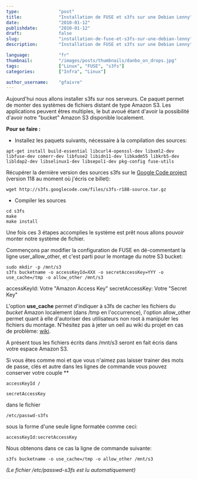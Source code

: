 ```yaml
---
type:               "post"
title:              "Installation de FUSE et s3fs sur une Debian Lenny"
date:               "2010-01-12"
publishdate:        "2010-01-12"
draft:              false
slug:               "installation-de-fuse-et-s3fs-sur-une-debian-lenny"
description:        "Installation de FUSE et s3fs sur une Debian Lenny"

language:           "fr"
thumbnail:          "/images/posts/thumbnails/danbo_on_drops.jpg"
tags:               ["Linux", "FUSE", "s3fs"]
categories:         ["Infra", "Linux"]

author_username:    "gfaivre"
---
```


Aujourd'hui nous allons installer s3fs sur nos serveurs.
Ce paquet permet de monter des systèmes de fichiers distant de type Amazon S3. Les applications peuvent êtres multiples, le but avoué étant d'avoir la possibilité d'avoir notre "bucket" Amazon S3 disponible localement.

**Pour se faire :**

*   Installez les paquets suivants, nécessaire à la compilation des sources:

```
apt-get install build-essential libcurl4-openssl-dev libxml2-dev libfuse-dev comerr-dev libfuse2 libidn11-dev libkadm55 libkrb5-dev libldap2-dev libselinux1-dev libsepol1-dev pkg-config fuse-utils
```

Récupérer la dernière version des sources s3fs sur le <a href="http://code.google.com/p/s3fs/downloads/list">Google Code project</a> (version 118 au moment où j'écris ce billet):

```
wget http://s3fs.googlecode.com/files/s3fs-r188-source.tar.gz
```

*   Compiler les sources

```
cd s3fs
make
make install
```

Une fois ces 3 étapes accomplies le système est prêt nous allons pouvoir monter notre système de fichier.

Commençons par modifier la configuration de FUSE en dé-commentant la ligne user_allow_other, et c'est parti pour le montage du notre S3 bucket:

```
sudo mkdir -p /mnt/s3
s3fs bucketname -o accessKeyId=XXX -o secretAccessKey=YYY -o use_cache=/tmp -o allow_other /mnt/s3
```

accessKeyId: Votre "Amazon Access Key"
secretAccessKey: Votre "Secret Key"

L'option **use_cache** permet d'indiquer à s3fs de cacher les fichiers du *bucket* Amazon localement (dans /tmp en l'occurrence), l'option allow_other permet quant à elle d'autoriser des utilisateurs non root à manipuler les fichiers du montage.
N'hésitez pas à jeter un oeil au wiki du projet en cas de problème: [wiki](http://code.google.com/p/s3fs/wiki/FuseOverAmazon).

A présent tous les fichiers écrits dans /mnt/s3 seront en fait écris dans votre espace Amazon S3.

Si vous êtes comme moi et que vous n'aimez pas laisser trainer des mots de passe, clés et autre dans les lignes de commande vous pouvez conserver votre couple **

```
accessKeyId /
```

```
secretAccessKey
```

dans le fichier

```
/etc/passwd-s3fs
```

sous la forme d'une seule ligne formatée comme ceci:

```
accessKeyId:secretAccessKey
```

Nous obtenons dans ce cas la ligne de commande suivante:

```
s3fs bucketname -o use_cache=/tmp -o allow_other /mnt/s3
```

*(Le fichier /etc/passwd-s3fs est lu automatiquement)*